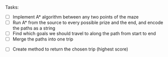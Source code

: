 Tasks:
- [ ] Implement A* algorithm between any two points of the maze
- [ ] Run A* from the source to every possible prize and the end, and encode the paths as a string
- [ ] Find which goals we should travel to along the path from start to end 
- [ ] Merge the paths into one trip
* [ ] Create method to return the chosen trip (highest score)
